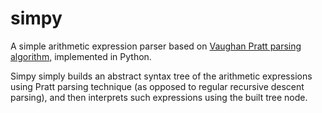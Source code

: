 # simpy

A simple arithmetic expression parser based on [Vaughan Pratt parsing algorithm,](https://en.wikipedia.org/wiki/Pratt_parser) implemented in Python.

Simpy simply builds an abstract syntax tree of the arithmetic expressions using Pratt parsing technique (as opposed to regular recursive descent parsing), and then interprets such expressions using the built tree node. 
